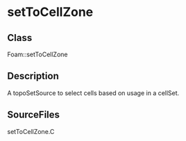 # setToCellZone 
## Class
Foam::setToCellZone

## Description
A topoSetSource to select cells based on usage in a cellSet.

## SourceFiles
setToCellZone.C

